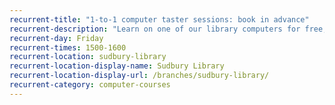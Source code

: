 ```yaml
---
recurrent-title: "1-to-1 computer taster sessions: book in advance"
recurrent-description: "Learn on one of our library computers for free, or learn on your own iPad, Android tablet or laptop for £2."
recurrent-day: Friday
recurrent-times: 1500-1600
recurrent-location: sudbury-library
recurrent-location-display-name: Sudbury Library
recurrent-location-display-url: /branches/sudbury-library/
recurrent-category: computer-courses
---
```

